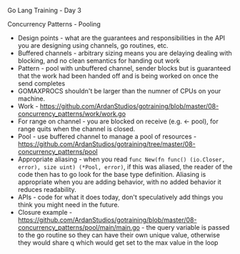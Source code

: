 Go Lang Training - Day 3

Concurrency Patterns - Pooling

* Design points - what are the guarantees and responsibilities in the API you
are designing using channels, go routines, etc.
* Buffered channels - arbitrary sizing means you are delaying dealing with blocking,
and no clean semantics for handing out work
* Pattern - pool with unbuffered channel, sender blocks but is guaranteed that the
work had been handed off and is being worked on once the send completes
* GOMAXPROCS shouldn't be larger than the numner of CPUs on your machine.
* Work - https://github.com/ArdanStudios/gotraining/blob/master/08-concurrency_patterns/work/work.go
* For range on channel - you are blocked on receive (e.g. <- pool), for range quits
when the channel is closed.
* Pool - use buffered channel to manage a pool of resources - https://github.com/ArdanStudios/gotraining/tree/master/08-concurrency_patterns/pool
* Appropriate aliasing - when you read `func New(fn func() (io.Closer, error), size uint) (*Pool, error)`,
if this was aliased, the reader of the code then has to go look for the base type
definition. Aliasing is appropriate when you are adding behavior, with no added
behavior it reduces readability.
* APIs - code for what it does today, don't speculatively add things you think you
might need in the future.
* Closure example - https://github.com/ArdanStudios/gotraining/blob/master/08-concurrency_patterns/pool/main/main.go -
the query variable is passed to the go routine so they can have their own unique value,
otherwise they would share q which would get set to the max value in the loop
